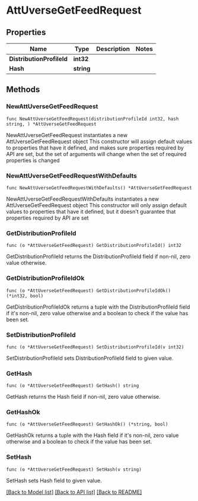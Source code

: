 # AttUverseGetFeedRequest

## Properties

Name | Type | Description | Notes
------------ | ------------- | ------------- | -------------
**DistributionProfileId** | **int32** |  | 
**Hash** | **string** |  | 

## Methods

### NewAttUverseGetFeedRequest

`func NewAttUverseGetFeedRequest(distributionProfileId int32, hash string, ) *AttUverseGetFeedRequest`

NewAttUverseGetFeedRequest instantiates a new AttUverseGetFeedRequest object
This constructor will assign default values to properties that have it defined,
and makes sure properties required by API are set, but the set of arguments
will change when the set of required properties is changed

### NewAttUverseGetFeedRequestWithDefaults

`func NewAttUverseGetFeedRequestWithDefaults() *AttUverseGetFeedRequest`

NewAttUverseGetFeedRequestWithDefaults instantiates a new AttUverseGetFeedRequest object
This constructor will only assign default values to properties that have it defined,
but it doesn't guarantee that properties required by API are set

### GetDistributionProfileId

`func (o *AttUverseGetFeedRequest) GetDistributionProfileId() int32`

GetDistributionProfileId returns the DistributionProfileId field if non-nil, zero value otherwise.

### GetDistributionProfileIdOk

`func (o *AttUverseGetFeedRequest) GetDistributionProfileIdOk() (*int32, bool)`

GetDistributionProfileIdOk returns a tuple with the DistributionProfileId field if it's non-nil, zero value otherwise
and a boolean to check if the value has been set.

### SetDistributionProfileId

`func (o *AttUverseGetFeedRequest) SetDistributionProfileId(v int32)`

SetDistributionProfileId sets DistributionProfileId field to given value.


### GetHash

`func (o *AttUverseGetFeedRequest) GetHash() string`

GetHash returns the Hash field if non-nil, zero value otherwise.

### GetHashOk

`func (o *AttUverseGetFeedRequest) GetHashOk() (*string, bool)`

GetHashOk returns a tuple with the Hash field if it's non-nil, zero value otherwise
and a boolean to check if the value has been set.

### SetHash

`func (o *AttUverseGetFeedRequest) SetHash(v string)`

SetHash sets Hash field to given value.



[[Back to Model list]](../README.md#documentation-for-models) [[Back to API list]](../README.md#documentation-for-api-endpoints) [[Back to README]](../README.md)


